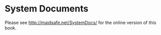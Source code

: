 # System Documents

Please see http://maidsafe.net/SystemDocs/ for the online version of this book.

